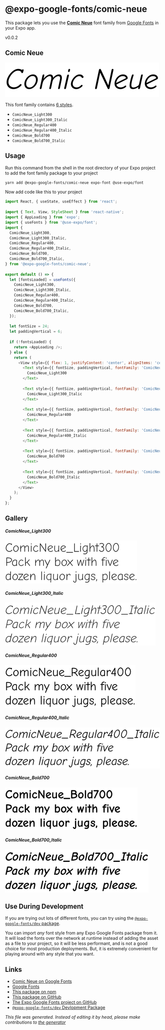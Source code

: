 # @expo-google-fonts/comic-neue

This package lets you use the [**Comic Neue**](https://fonts.google.com/specimen/Comic+Neue) font family from [Google Fonts](https://fonts.google.com/) in your Expo app.

v0.0.2

## Comic Neue

![Comic Neue](./font-family.png)

This font family contains [6 styles](#gallery).

- `ComicNeue_Light300`
- `ComicNeue_Light300_Italic`
- `ComicNeue_Regular400`
- `ComicNeue_Regular400_Italic`
- `ComicNeue_Bold700`
- `ComicNeue_Bold700_Italic`

## Usage

Run this command from the shell in the root directory of your Expo project to add the font family package to your project
```sh
yarn add @expo-google-fonts/comic-neue expo-font @use-expo/font
```

Now add code like this to your project
```js
import React, { useState, useEffect } from 'react';

import { Text, View, StyleSheet } from 'react-native';
import { AppLoading } from 'expo';
import { useFonts } from '@use-expo/font';
import {
  ComicNeue_Light300,
  ComicNeue_Light300_Italic,
  ComicNeue_Regular400,
  ComicNeue_Regular400_Italic,
  ComicNeue_Bold700,
  ComicNeue_Bold700_Italic,
} from '@expo-google-fonts/comic-neue';

export default () => {
  let [fontsLoaded] = useFonts({
    ComicNeue_Light300,
    ComicNeue_Light300_Italic,
    ComicNeue_Regular400,
    ComicNeue_Regular400_Italic,
    ComicNeue_Bold700,
    ComicNeue_Bold700_Italic,
  });

  let fontSize = 24;
  let paddingVertical = 6;

  if (!fontsLoaded) {
    return <AppLoading />;
  } else {
    return (
      <View style={{ flex: 1, justifyContent: 'center', alignItems: 'center' }}>
        <Text style={{ fontSize, paddingVertical, fontFamily: 'ComicNeue_Light300' }}>
          ComicNeue_Light300
        </Text>

        <Text style={{ fontSize, paddingVertical, fontFamily: 'ComicNeue_Light300_Italic' }}>
          ComicNeue_Light300_Italic
        </Text>

        <Text style={{ fontSize, paddingVertical, fontFamily: 'ComicNeue_Regular400' }}>
          ComicNeue_Regular400
        </Text>

        <Text style={{ fontSize, paddingVertical, fontFamily: 'ComicNeue_Regular400_Italic' }}>
          ComicNeue_Regular400_Italic
        </Text>

        <Text style={{ fontSize, paddingVertical, fontFamily: 'ComicNeue_Bold700' }}>
          ComicNeue_Bold700
        </Text>

        <Text style={{ fontSize, paddingVertical, fontFamily: 'ComicNeue_Bold700_Italic' }}>
          ComicNeue_Bold700_Italic
        </Text>
      </View>
    );
  }
};

```

## Gallery

##### ComicNeue_Light300
![ComicNeue_Light300](./03e7eb4282b1113db14871908b545b6c90e66c01c71e25eebd86710af1675dc6.ttf.png)

##### ComicNeue_Light300_Italic
![ComicNeue_Light300_Italic](./e3f90ddc32d7c1de1802b67c219fcaa9a3363ffd6798d5135d4f660a1dda1b26.ttf.png)

##### ComicNeue_Regular400
![ComicNeue_Regular400](./9d7ebe6d4d4dfaab467fe4a423295d991fdfbf4d1989fcaad2f84c5f338ab089.ttf.png)

##### ComicNeue_Regular400_Italic
![ComicNeue_Regular400_Italic](./b5fb7946d3c3a90935983acd29701d85ed3c845dbea8a353f82e297d2c3c0fc6.ttf.png)

##### ComicNeue_Bold700
![ComicNeue_Bold700](./4b38da288c36361aa89d7bd2d0cb55585417eef4ae2b1c087d41fa9d3616eb70.ttf.png)

##### ComicNeue_Bold700_Italic
![ComicNeue_Bold700_Italic](./77d1c55b067195ccd5450ef65c41c0bc9adb016fdc56465fa2323318e59a9fef.ttf.png)


## Use During Development

If you are trying out lots of different fonts, you can try using the [`@expo-google-fonts/dev` package](https://www.npmjs.com/package/@expo-google-fonts/dev).

You can import *any* font style from any Expo Google Fonts package from it. It will load the fonts
over the network at runtime instead of adding the asset as a file to your project, so it will be 
less performant, and is not a good choice for most production deployments. But, it is extremely convenient
for playing around with any style that you want.

## Links

- [Comic Neue on Google Fonts](https://fonts.google.com/specimen/Comic+Neue)
- [Google Fonts](https://fonts.google.com/)
- [This package on npm](https://www.npmjs.com/package/@expo-google-fonts/comic-neue)
- [This package on GitHub](https://github.com/expo/google-fonts/tree/master/font-packages/comic-neue)
- [The Expo Google Fonts project on GitHub](https://github.com/expo/google-fonts)
- [`@expo-google-fonts/dev` Devlopment Package](https://github.com/expo/google-fonts/tree/master/font-packages/dev)


*This file was generated. Instead of editing it by head, please make contributions to [the generator](https://github.com/expo/google-fonts/tree/master/packages/generator)*
